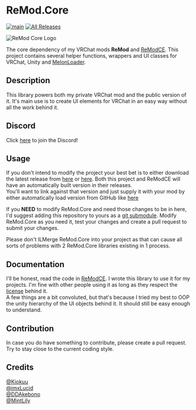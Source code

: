# ReMod.Core

[![main](https://img.shields.io/github/workflow/status/RequiDev/ReMod.Core/main?style=for-the-badge)](https://github.com/RequiDev/ReMod.Core/actions/workflows/main.yml)
[![All Releases](https://img.shields.io/github/downloads/RequiDev/ReMod.Core/total.svg?style=for-the-badge&logo=appveyor)](https://github.com/RequiDev/ReMod.Core/releases)

![ReMod Core Logo](https://github.com/RequiDev/ReMod.Core/raw/master/remod_core_logo.png)

The core dependency of my VRChat mods **ReMod** and [ReModCE](https://github.com/RequiDev/ReModCE). This project contains several helper functions, wrappers and UI classes for VRChat, Unity and [MelonLoader](https://github.com/LavaGang/MelonLoader).

## Description
This library powers both my private VRChat mod and the public version of it. It's main use is to create UI elements for VRChat in an easy way without all the work behind it.

## Discord
Click [here](https://discord.gg/KdTSGU4jt3) to join the Discord!

## Usage
If you don't intend to modify the project your best bet is to either download the latest release from [here](https://github.com/RequiDev/ReMod.Core/releases/latest) or [here](https://github.com/RequiDev/ReModCE/releases/latest). Both this project and ReModCE will have an automatically built version in their releases.  
You'll want to link against that version and just supply it with your mod by either automatically load version from GitHub like [here](https://github.com/RequiDev/ReModCE/blob/master/ReModCE.Loader/ReMod.Loader.cs#L194)

If you **NEED** to modify ReMod.Core and need those changes to be in here, I'd suggest adding this repository to yours as a [git submodule](https://git-scm.com/book/en/v2/Git-Tools-Submodules).
Modify ReMod.Core as you need it, test your changes and create a pull request to submit your changes.

Please don't ILMerge ReMod.Core into your project as that can cause all sorts of problems with 2 ReMod.Core libraries existing in 1 process.

## Documentation
I'll be honest, read the code in [ReModCE](https://github.com/RequiDev/ReModCE). I wrote this library to use it for my projects. I'm fine with other people using it as long as they respect the [license](https://github.com/RequiDev/ReMod.Core/blob/master/LICENSE) behind it.  
A few things are a bit convoluted, but that's because I tried my best to OOP the unity hierarchy of the UI objects behind it. It should still be easy enough to understand.

## Contribution
In case you do have something to contribute, please create a pull request. Try to stay close to the current coding style.

## Credits
[@Kiokuu](https://github.com/Kiokuu)  
[@imxLucid](https://github.com/imxLucid)  
[@DDAkebono](https://github.com/DDAkebono)  
[@MintLily](https://github.com/MintLily)
